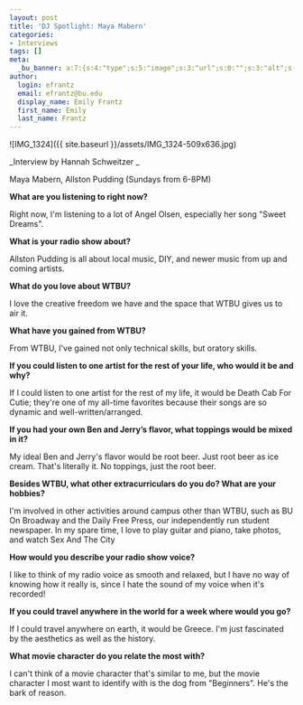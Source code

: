 ```yaml
---
layout: post
title: 'DJ Spotlight: Maya Mabern'
categories:
- Interviews
tags: []
meta:
  _bu_banner: a:7:{s:4:"type";s:5:"image";s:3:"url";s:0:"";s:3:"alt";s:0:"";s:7:"post_id";s:0:"";s:4:"html";s:0:"";s:8:"position";s:12:"contentWidth";s:7:"caption";s:0:"";}
author:
  login: efrantz
  email: efrantz@bu.edu
  display_name: Emily Frantz
  first_name: Emily
  last_name: Frantz
---
```

![IMG_1324]({{ site.baseurl }}/assets/IMG_1324-509x636.jpg)

_Interview by Hannah Schweitzer _

Maya Mabern, Allston Pudding (Sundays from 6-8PM)

**What are you listening to right now?**

Right now, I'm listening to a lot of Angel Olsen, especially her song "Sweet Dreams".

**What is your radio show about?**

Allston Pudding is all about local music, DIY, and newer music from up and coming artists. 

**What do you love about WTBU?**

I love the creative freedom we have and the space that WTBU gives us to air it.  

**What have you gained from WTBU?**

From WTBU, I've gained not only technical skills, but oratory skills.

**If you could listen to one artist for the rest of your life, who would it be and why?**

If I could listen to one artist for the rest of my life, it would be Death Cab For Cutie; they're one of my all-time favorites because their songs are so dynamic and well-written/arranged. 

**If you had your own Ben and Jerry’s flavor, what toppings would be mixed in it?**

My ideal Ben and Jerry's flavor would be root beer. Just root beer as ice cream. That's literally it. No toppings, just the root beer.

**Besides WTBU, what other extracurriculars do you do? What are your hobbies?**

I'm involved in other activities around campus other than WTBU, such as BU On Broadway and the Daily Free Press, our independently run student newspaper. In my spare time, I love to play guitar and piano, take photos, and watch Sex And The City

**How would you describe your radio show voice?**

I like to think of my radio voice as smooth and relaxed, but I have no way of knowing how it really is, since I hate the sound of my voice when it's recorded!

**If you could travel anywhere in the world for a week where would you go?**

If I could travel anywhere on earth, it would be Greece. I'm just fascinated by the aesthetics as well as the history.

**What movie character do you relate the most with?**

I can't think of a movie character that's similar to me, but the movie character I most want to identify with is the dog from "Beginners". He's the bark of reason.